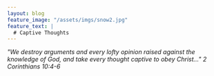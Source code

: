 ```yaml
---
layout: blog
feature_image: "/assets/imgs/snow2.jpg"
feature_text: |
  # Captive Thoughts
---
```


<i class="no-ref">"We destroy arguments and every lofty opinion raised against the knowledge of God, and take every thought captive to obey Christ..." 2 Corinthians 10:4-6</i>
